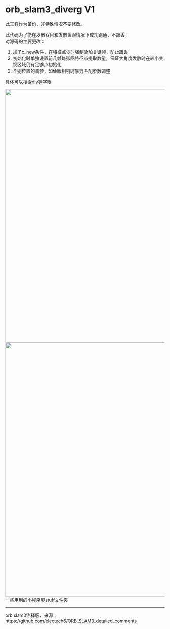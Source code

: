 # orb_slam3_diverg V1
此工程作为备份，非特殊情况不要修改。

此代码为了能在发散双目和发散鱼眼情况下成功跑通，不跟丢。</br>
对源码的主要更改：</br>
1. 加了c_new条件，在特征点少时强制添加关键帧，防止跟丢</br>
2. 初始化时单独设置前几帧每张图特征点提取数量，保证大角度发散时在较小共视区域仍有足够点初始化</br>
3. 个别位置的调参，如鱼眼相机时暴力匹配参数调整</br>

具体可以搜索diy等字眼</br>

<img src="https://github.com/HLkyss/orb_slam3_diverg/assets/69629475/217cb91a-958b-4f97-881b-8cb2cc3c43fd" width="800"> <br />
<img src="https://github.com/HLkyss/orb_slam3_diverg/assets/69629475/04ff2d25-6ec9-4c08-83e9-089223c7e9df" width="800"> <br />
一些用到的小程序见stuff文件夹<br />
***
orb slam3注释版，来源：</br>
https://github.com/electech6/ORB_SLAM3_detailed_comments
